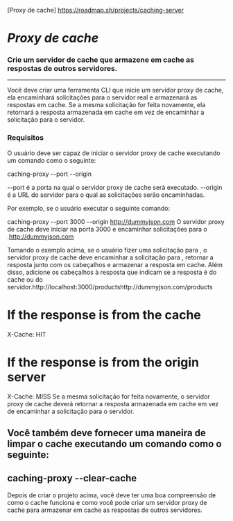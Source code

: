 
[Proxy de cache] https://roadmap.sh/projects/caching-server

# _Proxy de cache_
### Crie um servidor de cache que armazene em cache as respostas de outros servidores.
---
Você deve criar uma ferramenta CLI que inicie um servidor proxy de cache, ela encaminhará solicitações para o servidor real e armazenará as respostas em cache. Se a mesma solicitação for feita novamente, ela retornará a resposta armazenada em cache em vez de encaminhar a solicitação para o servidor.

### Requisitos
O usuário deve ser capaz de iniciar o servidor proxy de cache executando um comando como o seguinte:

caching-proxy --port <number> --origin <url>

--port é a porta na qual o servidor proxy de cache será executado.
--origin é a URL do servidor para o qual as solicitações serão encaminhadas.

Por exemplo, se o usuário executar o seguinte comando:

caching-proxy --port 3000 --origin http://dummyjson.com
O servidor proxy de cache deve iniciar na porta 3000 e encaminhar solicitações para o .http://dummyjson.com

Tomando o exemplo acima, se o usuário fizer uma solicitação para , o servidor proxy de cache deve encaminhar a solicitação para , retornar a resposta junto com os cabeçalhos e armazenar a resposta em cache. Além disso, adicione os cabeçalhos à resposta que indicam se a resposta é do cache ou do servidor.http://localhost:3000/productshttp://dummyjson.com/products

# If the response is from the cache
X-Cache: HIT

# If the response is from the origin server
X-Cache: MISS
Se a mesma solicitação for feita novamente, o servidor proxy de cache deverá retornar a resposta armazenada em cache em vez de encaminhar a solicitação para o servidor.

## Você também deve fornecer uma maneira de limpar o cache executando um comando como o seguinte:

caching-proxy --clear-cache
---
Depois de criar o projeto acima, você deve ter uma boa compreensão de como o cache funciona e como você pode criar um servidor proxy de cache para armazenar em cache as respostas de outros servidores.
